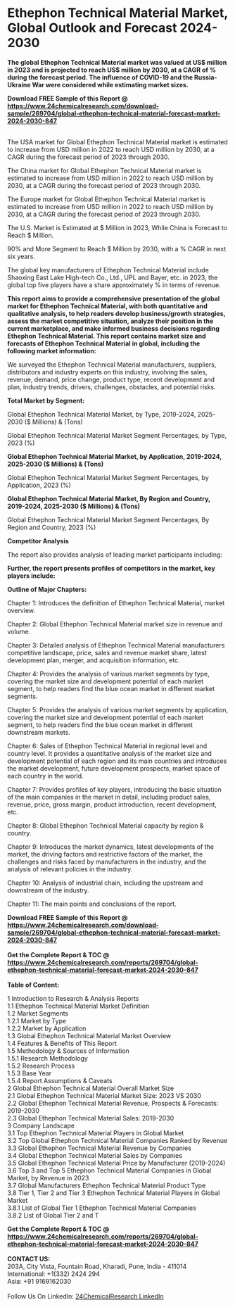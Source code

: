 <h1>Ethephon Technical Material Market, Global Outlook and Forecast 2024-2030</h1><p><strong>The global Ethephon Technical Material market was valued at US$ million in 2023 and is projected to reach US$ million by 2030, at a CAGR of % during the forecast period. The influence of COVID-19 and the Russia-Ukraine War were considered while estimating market sizes.</strong></p><p>
</p><p></p><div><b>Download FREE Sample of this Report @ 
            <a href="https://www.24chemicalresearch.com/download-sample/269704/global-ethephon-technical-material-forecast-market-2024-2030-847">
            https://www.24chemicalresearch.com/download-sample/269704/global-ethephon-technical-material-forecast-market-2024-2030-847</a></b></div><br><p>
</p><p>The USA market for Global Ethephon Technical Material market is estimated to increase from USD million in 2022 to reach USD million by 2030, at a CAGR during the forecast period of 2023 through 2030.</p><p>
</p><p>The China market for Global Ethephon Technical Material market is estimated to increase from USD million in 2022 to reach USD million by 2030, at a CAGR during the forecast period of 2023 through 2030.</p><p>
</p><p>The Europe market for Global Ethephon Technical Material market is estimated to increase from USD million in 2022 to reach USD million by 2030, at a CAGR during the forecast period of 2023 through 2030.</p><p>
</p><p>The U.S. Market is Estimated at $ Million in 2023, While China is Forecast to Reach $ Million.</p><p>
90% and More Segment to Reach $ Million by 2030, with a % CAGR in next six years.</p><p>
The global key manufacturers of Ethephon Technical Material include Shaoxing East Lake High-tech Co., Ltd., UPL and Bayer, etc. in 2023, the global top five players have a share approximately % in terms of revenue.</p><p>
<strong>This report aims to provide a comprehensive presentation of the global market for Ethephon Technical Material, with both quantitative and qualitative analysis, to help readers develop business/growth strategies, assess the market competitive situation, analyze their position in the current marketplace, and make informed business decisions regarding Ethephon Technical Material. This report contains market size and forecasts of Ethephon Technical Material in global, including the following market information:</strong></p><p>
</p><p>
</p><p>We surveyed the Ethephon Technical Material manufacturers, suppliers, distributors and industry experts on this industry, involving the sales, revenue, demand, price change, product type, recent development and plan, industry trends, drivers, challenges, obstacles, and potential risks.</p><p>
<strong>Total Market by Segment:</strong></p><p>
Global Ethephon Technical Material Market, by Type, 2019-2024, 2025-2030 ($ Millions) &amp; (Tons)</p><p>
Global Ethephon Technical Material Market Segment Percentages, by Type, 2023 (%)</p><p>
</p><p>
</p><p><strong>Global Ethephon Technical Material Market, by Application, 2019-2024, 2025-2030 ($ Millions) &amp; (Tons)</strong></p><p>
Global Ethephon Technical Material Market Segment Percentages, by Application, 2023 (%)</p><p>
</p><p>
</p><p><strong>Global Ethephon Technical Material Market, By Region and Country, 2019-2024, 2025-2030 ($ Millions) &amp; (Tons)</strong></p><p>
Global Ethephon Technical Material Market Segment Percentages, By Region and Country, 2023 (%)</p><p>
</p><p>
</p><p><strong>Competitor Analysis</strong></p><p>
The report also provides analysis of leading market participants including:</p><p>
</p><p>
</p><p><strong>Further, the report presents profiles of competitors in the market, key players include:</strong></p><p>
</p><p>
</p><p><strong>Outline of Major Chapters:</strong></p><p>
Chapter 1: Introduces the definition of Ethephon Technical Material, market overview.</p><p>
Chapter 2: Global Ethephon Technical Material market size in revenue and volume.</p><p>
Chapter 3: Detailed analysis of Ethephon Technical Material manufacturers competitive landscape, price, sales and revenue market share, latest development plan, merger, and acquisition information, etc.</p><p>
Chapter 4: Provides the analysis of various market segments by type, covering the market size and development potential of each market segment, to help readers find the blue ocean market in different market segments.</p><p>
Chapter 5: Provides the analysis of various market segments by application, covering the market size and development potential of each market segment, to help readers find the blue ocean market in different downstream markets.</p><p>
Chapter 6: Sales of Ethephon Technical Material in regional level and country level. It provides a quantitative analysis of the market size and development potential of each region and its main countries and introduces the market development, future development prospects, market space of each country in the world.</p><p>
Chapter 7: Provides profiles of key players, introducing the basic situation of the main companies in the market in detail, including product sales, revenue, price, gross margin, product introduction, recent development, etc.</p><p>
Chapter 8: Global Ethephon Technical Material capacity by region &amp; country.</p><p>
Chapter 9: Introduces the market dynamics, latest developments of the market, the driving factors and restrictive factors of the market, the challenges and risks faced by manufacturers in the industry, and the analysis of relevant policies in the industry.</p><p>
Chapter 10: Analysis of industrial chain, including the upstream and downstream of the industry.</p><p>
Chapter 11: The main points and conclusions of the report.</p><div><b>Download FREE Sample of this Report @ 
            <a href="https://www.24chemicalresearch.com/download-sample/269704/global-ethephon-technical-material-forecast-market-2024-2030-847">
            https://www.24chemicalresearch.com/download-sample/269704/global-ethephon-technical-material-forecast-market-2024-2030-847</a></b></div><br><div><b>Get the Complete Report & TOC @ 
            <a href="https://www.24chemicalresearch.com/reports/269704/global-ethephon-technical-material-forecast-market-2024-2030-847">
            https://www.24chemicalresearch.com/reports/269704/global-ethephon-technical-material-forecast-market-2024-2030-847</a></b></div><br>
            <b>Table of Content:</b><p>1 Introduction to Research & Analysis Reports<br />
    1.1 Ethephon Technical Material Market Definition<br />
    1.2 Market Segments<br />
        1.2.1 Market by Type<br />
        1.2.2 Market by Application<br />
    1.3 Global Ethephon Technical Material Market Overview<br />
    1.4 Features & Benefits of This Report<br />
    1.5 Methodology & Sources of Information<br />
        1.5.1 Research Methodology<br />
        1.5.2 Research Process<br />
        1.5.3 Base Year<br />
        1.5.4 Report Assumptions & Caveats<br />
2 Global Ethephon Technical Material Overall Market Size<br />
    2.1 Global Ethephon Technical Material Market Size: 2023 VS 2030<br />
    2.2 Global Ethephon Technical Material Revenue, Prospects & Forecasts: 2019-2030<br />
    2.3 Global Ethephon Technical Material Sales: 2019-2030<br />
3 Company Landscape<br />
    3.1 Top Ethephon Technical Material Players in Global Market<br />
    3.2 Top Global Ethephon Technical Material Companies Ranked by Revenue<br />
    3.3 Global Ethephon Technical Material Revenue by Companies<br />
    3.4 Global Ethephon Technical Material Sales by Companies<br />
    3.5 Global Ethephon Technical Material Price by Manufacturer (2019-2024)<br />
    3.6 Top 3 and Top 5 Ethephon Technical Material Companies in Global Market, by Revenue in 2023<br />
    3.7 Global Manufacturers Ethephon Technical Material Product Type<br />
    3.8 Tier 1, Tier 2 and Tier 3 Ethephon Technical Material Players in Global Market<br />
        3.8.1 List of Global Tier 1 Ethephon Technical Material Companies<br />
        3.8.2 List of Global Tier 2 and T</p><div><b>Get the Complete Report & TOC @ 
            <a href="https://www.24chemicalresearch.com/reports/269704/global-ethephon-technical-material-forecast-market-2024-2030-847">
            https://www.24chemicalresearch.com/reports/269704/global-ethephon-technical-material-forecast-market-2024-2030-847</a></b></div><br><b>CONTACT US:</b><br>
            203A, City Vista, Fountain Road, Kharadi, Pune, India - 411014<br>
            International: +1(332) 2424 294<br>
            Asia: +91 9169162030 <br><br>
            Follow Us On LinkedIn: <a href="https://www.linkedin.com/company/24chemicalresearch/">24ChemicalResearch LinkedIn</a>